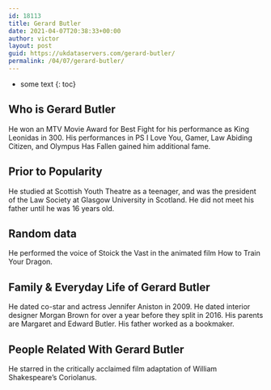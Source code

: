 ```yaml
---
id: 18113
title: Gerard Butler
date: 2021-04-07T20:38:33+00:00
author: victor
layout: post
guid: https://ukdataservers.com/gerard-butler/
permalink: /04/07/gerard-butler/
---
```


* some text
{: toc}


## Who is Gerard Butler



He won an MTV Movie Award for Best Fight for his performance as King Leonidas in 300. His performances in PS I Love You, Gamer, Law Abiding Citizen, and Olympus Has Fallen gained him additional fame. 

                
                
                
## Prior to Popularity



He studied at Scottish Youth Theatre as a teenager, and was the president of the Law Society at Glasgow University in Scotland. He did not meet his father until he was 16 years old. 

                
                
                
## Random data



He performed the voice of Stoick the Vast in the animated film How to Train Your Dragon. 

                
                
                
## Family & Everyday Life of Gerard Butler



He dated co-star and actress Jennifer Aniston in 2009. He dated interior designer Morgan Brown for over a year before they split in 2016. His parents are Margaret and Edward Butler. His father worked as a bookmaker.  

                
                
                
## People Related With Gerard Butler



He starred in the critically acclaimed film adaptation of William Shakespeare&#8217;s Coriolanus. 

                
              
            
          
          
          
